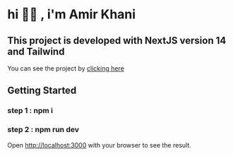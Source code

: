 # hi 👋🏻 , i'm Amir Khani

## This project is developed with NextJS version 14 and Tailwind

You can see the project by [clicking here](https://real-estate-latest.vercel.app/)





## Getting Started

### step 1 : npm i 
### step 2 : npm run dev 
Open [http://localhost:3000](http://localhost:3000) with your browser to see the result.
